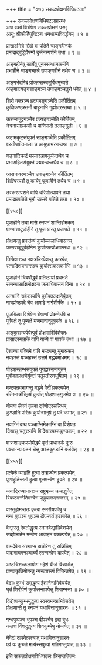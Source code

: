 +++
title = "०७३ सकळप्रोक्षणविधिपटलः"

+++
सकलप्रोक्षणविधिपटलप्रारम्भः  
अथ वक्ष्ये विशेषेण सकलप्रोक्षणं परम्  
आयुः श्रीकीर्तिपुष्टिञ्च धनधान्यविवर्द्धनम् ॥ १ ॥


प्रासादभिन्ने छिन्ने वा पतिते चाङ्गहीनके  
प्रमादाद्बुद्धिवैषम्ये दुर्जनस्पर्शने तथा ॥ २ ॥


अङ्गहीनेषु कार्येषु पुनस्सन्धानकर्मणि  
प्रभाहीने चाङ्गच्छन्ने उपाङ्गहीने तथैव च ॥ ३ ॥


अङ्गभेदमिदं प्रोक्तन्तच्चतुर्विधमुच्यते  
अङ्गप्रत्यङ्गसाङ्गञ्च उपाङ्गञ्चतुरो भवेत् ॥ ४ ॥


शिरो वक्त्रञ्च हृदयमङ्गञ्चेति प्रकीर्तितम्  
कुक्षिकण्ठस्तनौ बाहूनाभि गुह्योदरस्तथा ॥ ५ ॥


ऊरुजानुद्वयञ्चैव प्रत्यङ्गञ्चेति कीर्तितम्  
नेत्रनासाग्रकर्णौ च पाणिपादौ तलाङ्गुली ॥ ६ ॥


जटामकुटसंयुक्तं साङ्गञ्चेति प्रकीर्तितम्  
वस्तोपवीतमाला च आयुधाभरणन्तथा ॥ ७ ॥


गङ्गादिचन्द्रं भस्मारन्नागकूर्मन्तथैव च  
प्रभासहितसंयुक्तं पद्मबन्धन्तथैव च ॥ ८ ॥


आसनावरणञ्चैव उपाङ्गञ्चैव कीर्तितम्  
शिल्पिस्पर्शे तु कार्येषु पूजाहीने तथैव च ॥ ९ ॥


तस्करस्पर्शने वापि चोरेणोत्थापने तथा  
प्रमादात्पतिते भूमौ उत्सवे पतिते तथा ॥ १० ॥



[[४५८]]  

पूजाहीने तथा मासे स्नपनं शान्तिहोमकम्  
षाण्मासादूर्ध्वहीने तु पूजायास्तु प्रजापते ॥ ११ ॥


प्रोक्षणन्तु प्रकर्तव्यं कुर्याज्जलाधिवासनम्  
उत्सवादूर्द्ध्वहीनेन कुर्यात्सम्प्रोक्षणन्तथा ॥ १२ ॥


तिथिवारञ्च नक्षत्रन्निरपेक्षन्तु कारयेत्  
रत्नादिशयनान्तञ्च कुर्यात्सकलकर्मणि ॥ १३ ॥


पूजाहीनं त्रिवर्षोर्द्ध्वं प्रतिष्ठायां प्रचक्षते  
रत्नन्यासाक्षिमोक्षञ्च जलाधिवासनं विना ॥ १४ ॥


अन्यानि सर्वकार्याणि पूर्वोक्तलक्षणैर्युतम्  
माघप्रोष्ठपदे चैव आषाढे मार्गशीर्षके ॥ १५ ॥


पूजयित्वा विशेषेण शेषाणां प्रोक्षणेऽपि च  
पूर्वपक्षे तु पुष्यर्क्षे यजमानानुकूलके ॥ १६ ॥


अङ्कुराण्यर्पयेत्पूर्वं प्रोक्षणादिविशेषतः  
प्रासादस्याग्रके वापि याम्ये वा पावके तथा ॥ १७ ॥


ऐशान्यां पश्चिमे वापि मण्टपन्तु युगाश्रकम्  
नवहस्तं पञ्चहस्तं उत्तमं मद्ध्यमाधमम् ॥ १८ ॥


षोडशस्तम्भसंयुक्तं युगद्वारसमायुतम्  
पूर्वोक्तलक्षणैर्युक्तं चतुस्तोरणभूषितम् ॥ १९ ॥


मण्टपन्नवभागन्तु मद्ध्ये वेदीं प्रकल्पयेत्  
रत्निमात्रोच्छ्रियं कुर्यात् षोडशाङ्गुलमेव वा ॥ २० ॥


गोमया लेपनं कृत्वा दर्पणोदरसन्निभम्  
कुण्डानि परितः कुर्यान्मानुषे तु पदे क्रमात् ॥ २१ ॥


नवाग्निं वाथ पञ्चाग्निमेकाग्निं वा विशेषतः  
दिशासु चतुरश्राणि विदिशास्वब्जकुण्डकम् ॥ २२ ॥


शक्रशाङ्करयोर्मद्ध्ये वृत्तं प्राधानकं कुरु  
पञ्चाग्न्यायतनं चेत्तु अब्जकुण्डानि वर्जयेत् ॥ २३ ॥



[[४५९]]  

प्रत्येकं व्याहृतिं हुत्वा तत्राज्येन प्रकल्पयेत्  
पूर्णाहुतिन्ततो हुत्वा मूलमन्त्रेण हूयते ॥ २४ ॥


जयादिरभ्याधानञ्च राष्ट्रभृच्च क्रमाद्धुनेत्  
स्विष्टमग्नेतिमन्त्रेण जुहुयात्तदनन्तरम् ॥ २५ ॥


वास्तुहोमन्ततः कृत्वा समरीयपदेषु च  
गन्धं पुष्पञ्च धूपञ्च दीपमर्घ्यं हृदाचरेत् ॥ २६ ॥


वेद्यास्तु देवतोद्धृत्य स्नानवेद्यान्निवेशयेत्  
सद्योजातेन मन्त्रेण आवाहनं प्रकल्पयेत् ॥ २७ ॥


वामदेवेन संस्थाप्य अघोरेण तु सन्निधिम्  
पाद्यमाचमनञ्चार्घ्यं एतन्मन्त्रेण दापयेत् ॥ २८ ॥


अष्टत्रिंशत्कलायोगं महेशं बीजं विन्न्यसेत्  
प्राणप्रकृतियोगन्तु न्यस्त्वारूपं विचिन्तयेत् ॥ २९ ॥


वेद्याः कुम्भं समुद्धृत्य ईशानेनाभिषेचयेत्  
घृतं शिरोर्पणं कुर्यात्स्नापयेत्तु शिवाम्भसा ॥ ३० ॥


विद्येशान्कुम्भमुद्धृत्य स्वस्वमन्त्राभिषेचयेत्  
प्रोक्षणान्ते तु स्नपनं यथावित्तानुसारतः ॥ ३१ ॥


गन्धपुष्पञ्च धूपञ्च दीपञ्चैव हृदा बुधः  
कलशं विंशदुद्धृत्य शिवकुम्भेषु योजयेत् ॥ ३२ ॥


नैवेद्यं दापयेत्पश्चात् यथावित्तानुसारतः  
एवं यः कुरुते मर्त्यस्सपुण्यां गतिमाप्नुयात् ॥ ३३ ॥


इति सकलप्रोक्षणविधिपटलः त्रिसप्ततितमः  
